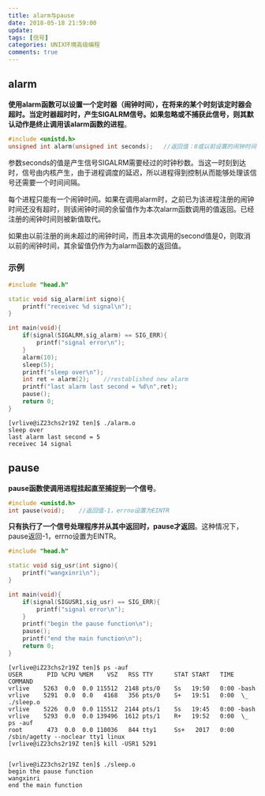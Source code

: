 ```yaml
---
title: alarm与pause
date: 2018-05-18 21:59:00
update: 
tags: [信号]
categories: UNIX环境高级编程
comments: true
---
```


## alarm

**使用alarm函数可以设置一个定时器（闹钟时间），在将来的某个时刻该定时器会超时。当定时器超时时，产生SIGALRM信号。如果忽略或不捕获此信号，则其默认动作是终止调用该alarm函数的进程**。

<!--more-->

```C++
#include <unistd.h>
unsigned int alarm(unsigned int seconds);   //返回值：0或以前设置的闹钟时间的余留秒数
```

参数seconds的值是产生信号SIGALRM需要经过的时钟秒数。当这一时刻到达时，信号由内核产生，由于进程调度的延迟，所以进程得到控制从而能够处理该信号还需要一个时间间隔。

每个进程只能有一个闹钟时间。如果在调用alarm时，之前已为该进程注册的闹钟时间还没有超时，则该闹钟时间的余留值作为本次alarm函数调用的值返回。已经注册的闹钟时间则被新值取代。

如果由以前注册的尚未超过的闹钟时间，而且本次调用的second值是0，则取消以前的闹钟时间，其余留值仍作为为alarm函数的返回值。

### 示例

```C++
#include "head.h"

static void sig_alarm(int signo){
    printf("receivec %d signal\n");
}

int main(void){
	if(signal(SIGALRM,sig_alarm) == SIG_ERR){
		printf("signal error\n");
	}
	alarm(10);
	sleep(5);
	printf("sleep over\n");
	int ret = alarm(2);    //restablished new alarm
	printf("last alarm last second = %d\n",ret);
    pause();
    return 0;
} 
```

```shell
[vrlive@iZ23chs2r19Z ten]$ ./alarm.o 
sleep over
last alarm last second = 5
receivec 14 signal
```

## pause

**pause函数使调用进程挂起直至捕捉到一个信号**。

```C++
#include <unistd.h>
int pause(void);    //返回值-1，errno设置为EINTR
```

**只有执行了一个信号处理程序并从其中返回时，pause才返回**。这种情况下，pause返回-1，errno设置为EINTR。

```C++
#include "head.h"

static void sig_usr(int signo){
	printf("wangxinri\n");
}

int main(void){
	if(signal(SIGUSR1,sig_usr) == SIG_ERR){
		printf("signal error\n");
	}
	printf("begin the pause function\n");
	pause();
	printf("end the main function\n");
	return 0;
}
```

```shell
[vrlive@iZ23chs2r19Z ten]$ ps -auf
USER       PID %CPU %MEM    VSZ   RSS TTY      STAT START   TIME COMMAND
vrlive    5263  0.0  0.0 115512  2148 pts/0    Ss   19:50   0:00 -bash
vrlive    5291  0.0  0.0   4168   356 pts/0    S+   19:51   0:00  \_ ./sleep.o
vrlive    5226  0.0  0.0 115512  2144 pts/1    Ss   19:45   0:00 -bash
vrlive    5293  0.0  0.0 139496  1612 pts/1    R+   19:52   0:00  \_ ps -auf
root       473  0.0  0.0 110036   844 tty1     Ss+   2017   0:00 /sbin/agetty --noclear tty1 linux
[vrlive@iZ23chs2r19Z ten]$ kill -USR1 5291


[vrlive@iZ23chs2r19Z ten]$ ./sleep.o 
begin the pause function
wangxinri
end the main function
```








